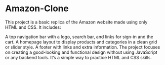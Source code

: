 # Amazon-Clone
This project is a basic replica of the Amazon website made using only HTML and CSS. It includes:

A top navigation bar with a logo, search bar, and links for sign-in and the cart.
A homepage layout to display products and categories in a clean grid or slider style.
A footer with links and extra information.
The project focuses on creating a good-looking and functional design without using JavaScript or any backend tools. It’s a simple way to practice HTML and CSS skills.
